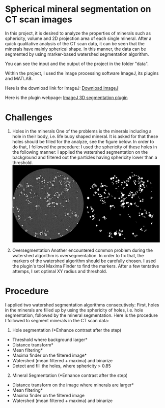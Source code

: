 # Spherical mineral segmentation on CT scan images
In this project, it is desired to analyze the properties of minerals such as sphericity, volume and 2D projection area of each single mineral. After a quick qualitative analysis of the CT scan data, it can be seen that the minerals have mainly spherical shape. In this manner, the data can be segmented by using marker-based watershed segmentation algorithm.

You can see the input and the output of the project in the folder "data".

Within the project, I used the image processing software ImageJ, its plugins and MATLAB. 

Here is the download link for ImageJ: [Download ImageJ](https://imagej.net/Downloads)

Here is the plugin webpage: [ImageJ 3D segmentation plugin](https://imagejdocu.tudor.lu/plugin/segmentation/3d_spots_segmentation/start#d_segmentation)



# Challenges
1. Holes in the minerals
One of the problems is the minerals including a hole in their body, i.e. life buoy shaped mineral. It is asked for that these holes should be filled for the analyze, see the figure below. In order to do that, I followed the procedure: I used the sphericity of these holes in the following manner: I applied the watershed segmentation on the background and filtered out the particles having sphericity lower than a threshold.
![The holes in the image are filled up](data/hole_fill.png)


2. Oversegmentation
Another encountered common problem during the watershed algorithm is oversegmentation. In order to fix that, the markers of the watershed algorithm should be carefully chosen. I used the plugin's tool Maxima Finder to find the markers. After a few tentative attemps, I set optimal XY radius and threshold.

# Procedure
I applied two watershed segmentation algorithms consecutively: First, holes in the minerals are filled up by using the sphericity of holes, i.e. hole segmentation, followed by the mineral segmentation. Here is the procedure I followed to segment minerals in the CT scan data:

1. Hole segmentation (*Enhance contrast after the step)
- Threshold where background larger*
- Distance transform*
- Mean filtering*
- Maxima finder on the filtered image*
- Watershed (mean filtered + maxima) and binarize
- Detect and fill the holes, where sphericity > 0.85

2. Mineral Segmentation (*Enhance contrast after the step)
- Distance transform on the image where minerals are larger*
- Mean filtering*
- Maxima finder on the filtered image
- Watershed (mean filtered + maxima) and binarize



